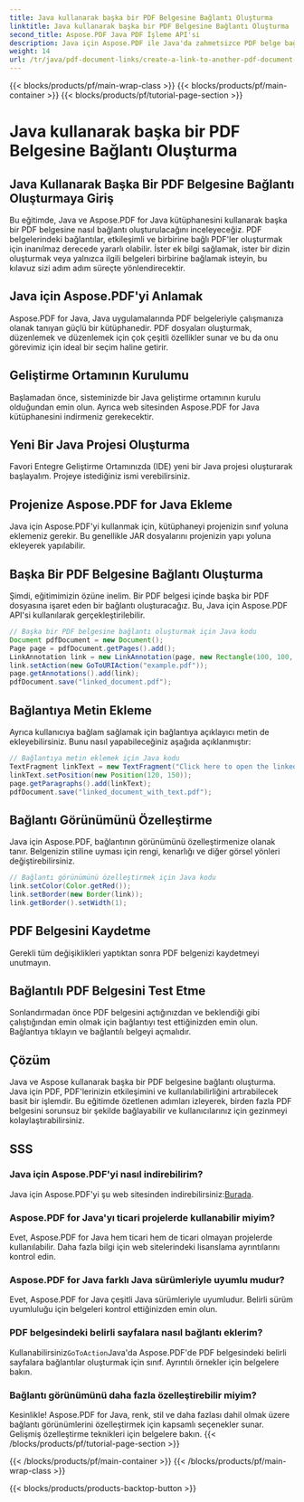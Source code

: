 ```yaml
---
title: Java kullanarak başka bir PDF Belgesine Bağlantı Oluşturma
linktitle: Java kullanarak başka bir PDF Belgesine Bağlantı Oluşturma
second_title: Aspose.PDF Java PDF İşleme API'si
description: Java için Aspose.PDF ile Java'da zahmetsizce PDF belge bağlantıları oluşturmayı öğrenin. PDF etkileşimi için adım adım kılavuz.
weight: 14
url: /tr/java/pdf-document-links/create-a-link-to-another-pdf-document-using-java/
---
```


{{< blocks/products/pf/main-wrap-class >}}
{{< blocks/products/pf/main-container >}}
{{< blocks/products/pf/tutorial-page-section >}}

# Java kullanarak başka bir PDF Belgesine Bağlantı Oluşturma


## Java Kullanarak Başka Bir PDF Belgesine Bağlantı Oluşturmaya Giriş

Bu eğitimde, Java ve Aspose.PDF for Java kütüphanesini kullanarak başka bir PDF belgesine nasıl bağlantı oluşturulacağını inceleyeceğiz. PDF belgelerindeki bağlantılar, etkileşimli ve birbirine bağlı PDF'ler oluşturmak için inanılmaz derecede yararlı olabilir. İster ek bilgi sağlamak, ister bir dizin oluşturmak veya yalnızca ilgili belgeleri birbirine bağlamak isteyin, bu kılavuz sizi adım adım süreçte yönlendirecektir.

## Java için Aspose.PDF'yi Anlamak

Aspose.PDF for Java, Java uygulamalarında PDF belgeleriyle çalışmanıza olanak tanıyan güçlü bir kütüphanedir. PDF dosyaları oluşturmak, düzenlemek ve düzenlemek için çok çeşitli özellikler sunar ve bu da onu görevimiz için ideal bir seçim haline getirir.

## Geliştirme Ortamının Kurulumu

Başlamadan önce, sisteminizde bir Java geliştirme ortamının kurulu olduğundan emin olun. Ayrıca web sitesinden Aspose.PDF for Java kütüphanesini indirmeniz gerekecektir.

## Yeni Bir Java Projesi Oluşturma

Favori Entegre Geliştirme Ortamınızda (IDE) yeni bir Java projesi oluşturarak başlayalım. Projeye istediğiniz ismi verebilirsiniz.

## Projenize Aspose.PDF for Java Ekleme

Java için Aspose.PDF'yi kullanmak için, kütüphaneyi projenizin sınıf yoluna eklemeniz gerekir. Bu genellikle JAR dosyalarını projenizin yapı yoluna ekleyerek yapılabilir.

## Başka Bir PDF Belgesine Bağlantı Oluşturma

Şimdi, eğitimimizin özüne inelim. Bir PDF belgesi içinde başka bir PDF dosyasına işaret eden bir bağlantı oluşturacağız. Bu, Java için Aspose.PDF API'si kullanılarak gerçekleştirilebilir.

```java
// Başka bir PDF belgesine bağlantı oluşturmak için Java kodu
Document pdfDocument = new Document();
Page page = pdfDocument.getPages().add();
LinkAnnotation link = new LinkAnnotation(page, new Rectangle(100, 100, 200, 200));
link.setAction(new GoToURIAction("example.pdf"));
page.getAnnotations().add(link);
pdfDocument.save("linked_document.pdf");
```

## Bağlantıya Metin Ekleme

Ayrıca kullanıcıya bağlam sağlamak için bağlantıya açıklayıcı metin de ekleyebilirsiniz. Bunu nasıl yapabileceğiniz aşağıda açıklanmıştır:

```java
// Bağlantıya metin eklemek için Java kodu
TextFragment linkText = new TextFragment("Click here to open the linked document");
linkText.setPosition(new Position(120, 150));
page.getParagraphs().add(linkText);
pdfDocument.save("linked_document_with_text.pdf");
```

## Bağlantı Görünümünü Özelleştirme

Java için Aspose.PDF, bağlantının görünümünü özelleştirmenize olanak tanır. Belgenizin stiline uyması için rengi, kenarlığı ve diğer görsel yönleri değiştirebilirsiniz.

```java
// Bağlantı görünümünü özelleştirmek için Java kodu
link.setColor(Color.getRed());
link.setBorder(new Border(link));
link.getBorder().setWidth(1);
```

## PDF Belgesini Kaydetme

Gerekli tüm değişiklikleri yaptıktan sonra PDF belgenizi kaydetmeyi unutmayın.

## Bağlantılı PDF Belgesini Test Etme

Sonlandırmadan önce PDF belgesini açtığınızdan ve beklendiği gibi çalıştığından emin olmak için bağlantıyı test ettiğinizden emin olun. Bağlantıya tıklayın ve bağlantılı belgeyi açmalıdır.

## Çözüm

Java ve Aspose kullanarak başka bir PDF belgesine bağlantı oluşturma. Java için PDF, PDF'lerinizin etkileşimini ve kullanılabilirliğini artırabilecek basit bir işlemdir. Bu eğitimde özetlenen adımları izleyerek, birden fazla PDF belgesini sorunsuz bir şekilde bağlayabilir ve kullanıcılarınız için gezinmeyi kolaylaştırabilirsiniz.

## SSS

### Java için Aspose.PDF'yi nasıl indirebilirim?

 Java için Aspose.PDF'yi şu web sitesinden indirebilirsiniz:[Burada](https://releases.aspose.com/pdf/java/).

### Aspose.PDF for Java'yı ticari projelerde kullanabilir miyim?

Evet, Aspose.PDF for Java hem ticari hem de ticari olmayan projelerde kullanılabilir. Daha fazla bilgi için web sitelerindeki lisanslama ayrıntılarını kontrol edin.

### Aspose.PDF for Java farklı Java sürümleriyle uyumlu mudur?

Evet, Aspose.PDF for Java çeşitli Java sürümleriyle uyumludur. Belirli sürüm uyumluluğu için belgeleri kontrol ettiğinizden emin olun.

### PDF belgesindeki belirli sayfalara nasıl bağlantı eklerim?

 Kullanabilirsiniz`GoToAction`Java'da Aspose.PDF'de PDF belgesindeki belirli sayfalara bağlantılar oluşturmak için sınıf. Ayrıntılı örnekler için belgelere bakın.

### Bağlantı görünümünü daha fazla özelleştirebilir miyim?

Kesinlikle! Aspose.PDF for Java, renk, stil ve daha fazlası dahil olmak üzere bağlantı görünümlerini özelleştirmek için kapsamlı seçenekler sunar. Gelişmiş özelleştirme teknikleri için belgelere bakın.
{{< /blocks/products/pf/tutorial-page-section >}}

{{< /blocks/products/pf/main-container >}}
{{< /blocks/products/pf/main-wrap-class >}}

{{< blocks/products/products-backtop-button >}}
